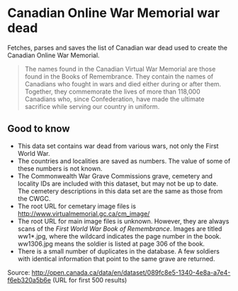 # Canadian Online War Memorial war dead

Fetches, parses and saves the list of Canadian war dead used to create the
Canadian Online War Memorial.

> The names found in the Canadian Virtual War Memorial are those found in
  the Books of Remembrance. They contain the names of Canadians who fought
  in wars and died either during or after them. Together, they commemorate
  the lives of more than 118,000 Canadians who, since Confederation, have
  made the ultimate sacrifice while serving our country in uniform.

## Good to know

* This data set contains war dead from various wars, not only the First
  World War.
* The countries and localities are saved as numbers. The value of some of
  these numbers is not known.
* The Commonwealth War Grave Commissions grave, cemetery and locality IDs
  are included with this dataset, but may not be up to date. The cemetery
  descriptions in this data set are the same as those from the CWGC.
* The root URL for cemetary image files is
  http://www.virtualmemorial.gc.ca/cm_image/
* The root URL for main image files is unknown. However, they are always
  scans of the *First World War Book of Remembrance*. Images are titled
  ww1*.jpg, where the wildcard indicates the page number in the book.
  ww1306.jpg means the soldier is listed at page 306 of the book.
* There is a small number of duplicates in the database. A few soldiers
  with identical information that point to the same grave are returned.

Source: http://open.canada.ca/data/en/dataset/089fc8e5-1340-4e8a-a7e4-f6eb320a5b6e (URL for first 500 results)